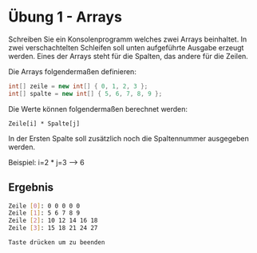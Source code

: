 # Übung 1 - Arrays

Schreiben Sie ein Konsolenprogramm welches zwei Arrays beinhaltet. In zwei verschachtelten Schleifen soll unten aufgeführte Ausgabe erzeugt werden. Eines der Arrays steht für die Spalten, das andere für die Zeilen.

Die Arrays folgendermaßen definieren:

```csharp
int[] zeile = new int[] { 0, 1, 2, 3 };
int[] spalte = new int[] { 5, 6, 7, 8, 9 };
```

Die Werte können folgendermaßen berechnet werden:

`Zeile[i] * Spalte[j]`

In der Ersten Spalte soll zusätzlich noch die Spaltennummer ausgegeben werden.

Beispiel:  i=2 * j=3 --> 6

## Ergebnis

```bash
Zeile [0]: 0 0 0 0 0
Zeile [1]: 5 6 7 8 9
Zeile [2]: 10 12 14 16 18
Zeile [3]: 15 18 21 24 27

Taste drücken um zu beenden
```